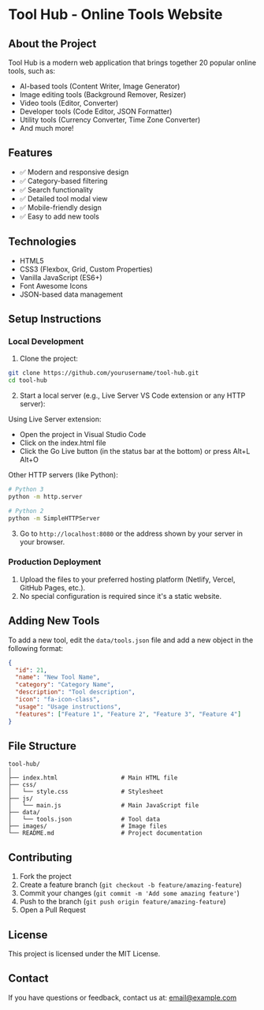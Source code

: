 # Tool Hub - Online Tools Website

## About the Project

Tool Hub is a modern web application that brings together 20 popular online tools, such as:

- AI-based tools (Content Writer, Image Generator)
- Image editing tools (Background Remover, Resizer)
- Video tools (Editor, Converter)
- Developer tools (Code Editor, JSON Formatter)
- Utility tools (Currency Converter, Time Zone Converter)
- And much more!

## Features

- ✅ Modern and responsive design
- ✅ Category-based filtering
- ✅ Search functionality
- ✅ Detailed tool modal view
- ✅ Mobile-friendly design
- ✅ Easy to add new tools

## Technologies

- HTML5
- CSS3 (Flexbox, Grid, Custom Properties)
- Vanilla JavaScript (ES6+)
- Font Awesome Icons
- JSON-based data management

## Setup Instructions

### Local Development

1. Clone the project:
```bash
git clone https://github.com/yourusername/tool-hub.git
cd tool-hub
```

2. Start a local server (e.g., Live Server VS Code extension or any HTTP server):

Using Live Server extension:
- Open the project in Visual Studio Code
- Click on the index.html file
- Click the Go Live button (in the status bar at the bottom) or press Alt+L Alt+O

Other HTTP servers (like Python):
```bash
# Python 3
python -m http.server

# Python 2
python -m SimpleHTTPServer
```

3. Go to `http://localhost:8080` or the address shown by your server in your browser.

### Production Deployment

1. Upload the files to your preferred hosting platform (Netlify, Vercel, GitHub Pages, etc.).
2. No special configuration is required since it's a static website.

## Adding New Tools

To add a new tool, edit the `data/tools.json` file and add a new object in the following format:

```json
{
  "id": 21,
  "name": "New Tool Name",
  "category": "Category Name",
  "description": "Tool description",
  "icon": "fa-icon-class",
  "usage": "Usage instructions",
  "features": ["Feature 1", "Feature 2", "Feature 3", "Feature 4"]
}
```

## File Structure

```
tool-hub/
│
├── index.html                  # Main HTML file
├── css/
│   └── style.css               # Stylesheet
├── js/
│   └── main.js                 # Main JavaScript file
├── data/
│   └── tools.json              # Tool data
├── images/                     # Image files
└── README.md                   # Project documentation
```

## Contributing

1. Fork the project
2. Create a feature branch (`git checkout -b feature/amazing-feature`)
3. Commit your changes (`git commit -m 'Add some amazing feature'`)
4. Push to the branch (`git push origin feature/amazing-feature`)
5. Open a Pull Request

## License

This project is licensed under the MIT License.

## Contact

If you have questions or feedback, contact us at: [email@example.com](mailto:email@example.com) 